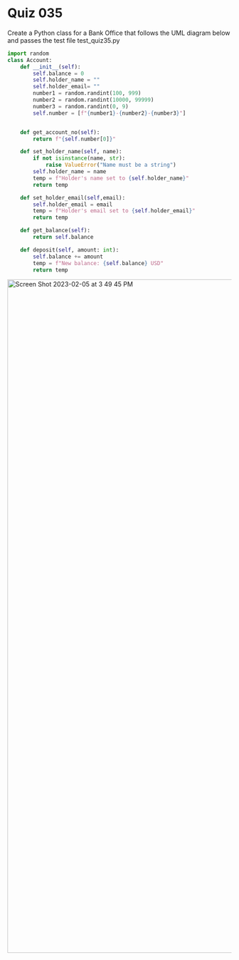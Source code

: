 # Quiz 035

Create a Python class for a Bank Office that follows the UML diagram below and passes the test file test_quiz35.py


```.py
import random
class Account:
    def __init__(self):
        self.balance = 0
        self.holder_name = ""
        self.holder_email= ""
        number1 = random.randint(100, 999)
        number2 = random.randint(10000, 99999)
        number3 = random.randint(0, 9)
        self.number = [f"{number1}-{number2}-{number3}"]


    def get_account_no(self):
        return f"{self.number[0]}"

    def set_holder_name(self, name):
        if not isinstance(name, str):
            raise ValueError("Name must be a string")
        self.holder_name = name
        temp = f"Holder's name set to {self.holder_name}"
        return temp

    def set_holder_email(self,email):
        self.holder_email = email
        temp = f"Holder's email set to {self.holder_email}"
        return temp

    def get_balance(self):
        return self.balance

    def deposit(self, amount: int):
        self.balance += amount
        temp = f"New balance: {self.balance} USD"
        return temp
```

<img width="1512" alt="Screen Shot 2023-02-05 at 3 49 45 PM" src="https://user-images.githubusercontent.com/111751273/216805738-336a8f83-31fe-4a4b-8881-29dcf0b6acb2.png">

